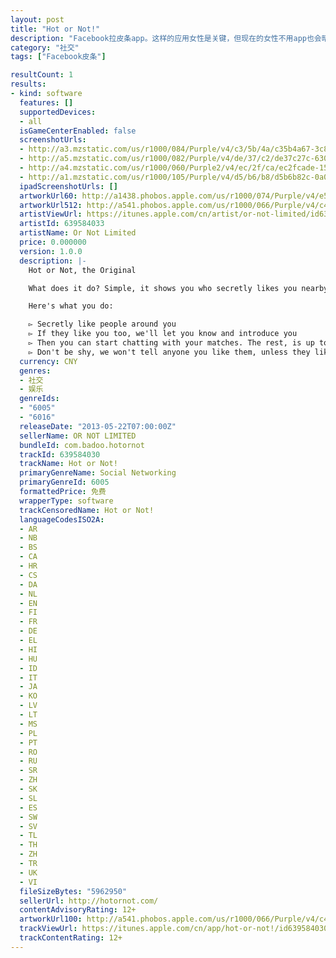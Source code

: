```yaml
---
layout: post
title: "Hot or Not!"
description: "Facebook拉皮条app。这样的应用女性是关键，但现在的女性不用app也会暗示。。。"
category: "社交" 
tags: ["Facebook皮条"]

resultCount: 1
results:
- kind: software
  features: []
  supportedDevices:
  - all
  isGameCenterEnabled: false
  screenshotUrls:
  - http://a3.mzstatic.com/us/r1000/084/Purple/v4/c3/5b/4a/c35b4a67-3c88-13f0-7e4b-cc070d2afc68/mzl.hiyymppy.1136x1136-75.jpg
  - http://a5.mzstatic.com/us/r1000/082/Purple/v4/de/37/c2/de37c27c-630f-0af2-615d-2b98050ed576/mzl.fjbzinhk.1136x1136-75.jpg
  - http://a4.mzstatic.com/us/r1000/060/Purple2/v4/ec/2f/ca/ec2fcade-1571-fe0b-d8f6-f056cb7c1d29/mzl.fyezwztq.1136x1136-75.jpg
  - http://a1.mzstatic.com/us/r1000/105/Purple/v4/d5/b6/b8/d5b6b82c-0a0d-fb7b-051c-cc1cc87f0321/mzl.epdoxukz.1136x1136-75.jpg
  ipadScreenshotUrls: []
  artworkUrl60: http://a1438.phobos.apple.com/us/r1000/074/Purple/v4/e5/08/fa/e508fa47-1d1f-ab79-a8d5-3e68a4e33839/icon.png
  artworkUrl512: http://a541.phobos.apple.com/us/r1000/066/Purple/v4/c4/5a/3d/c45a3d82-04d3-6e20-a920-122510bfd899/mzl.dkhqvyko.png
  artistViewUrl: https://itunes.apple.com/cn/artist/or-not-limited/id639584033?uo=4
  artistId: 639584033
  artistName: Or Not Limited
  price: 0.000000
  version: 1.0.0
  description: |-
    Hot or Not, the Original

    What does it do? Simple, it shows you who secretly likes you nearby.

    Here's what you do:

    ▻ Secretly like people around you
    ▻ If they like you too, we'll let you know and introduce you
    ▻ Then you can start chatting with your matches. The rest, is up to you.
    ▻ Don't be shy, we won't tell anyone you like them, unless they like you back
  currency: CNY
  genres:
  - 社交
  - 娱乐
  genreIds:
  - "6005"
  - "6016"
  releaseDate: "2013-05-22T07:00:00Z"
  sellerName: OR NOT LIMITED
  bundleId: com.badoo.hotornot
  trackId: 639584030
  trackName: Hot or Not!
  primaryGenreName: Social Networking
  primaryGenreId: 6005
  formattedPrice: 免费
  wrapperType: software
  trackCensoredName: Hot or Not!
  languageCodesISO2A:
  - AR
  - NB
  - BS
  - CA
  - HR
  - CS
  - DA
  - NL
  - EN
  - FI
  - FR
  - DE
  - EL
  - HI
  - HU
  - ID
  - IT
  - JA
  - KO
  - LV
  - LT
  - MS
  - PL
  - PT
  - RO
  - RU
  - SR
  - ZH
  - SK
  - SL
  - ES
  - SW
  - SV
  - TL
  - TH
  - ZH
  - TR
  - UK
  - VI
  fileSizeBytes: "5962950"
  sellerUrl: http://hotornot.com/
  contentAdvisoryRating: 12+
  artworkUrl100: http://a541.phobos.apple.com/us/r1000/066/Purple/v4/c4/5a/3d/c45a3d82-04d3-6e20-a920-122510bfd899/mzl.dkhqvyko.png
  trackViewUrl: https://itunes.apple.com/cn/app/hot-or-not!/id639584030?mt=8&uo=4
  trackContentRating: 12+
---
```

